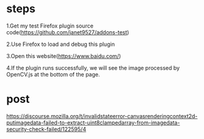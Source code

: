 # steps
1.Get my test Firefox plugin source code(https://github.com/janet9527/addons-test)

2.Use Firefox to load and debug this plugin

3.Open this website(https://www.baidu.com/)

4.If the plugin runs successfully, we will see the image processed by OpenCV.js at the bottom of the page.

# post

https://discourse.mozilla.org/t/invalidstateerror-canvasrenderingcontext2d-putimagedata-failed-to-extract-uint8clampedarray-from-imagedata-security-check-failed/122595/4
